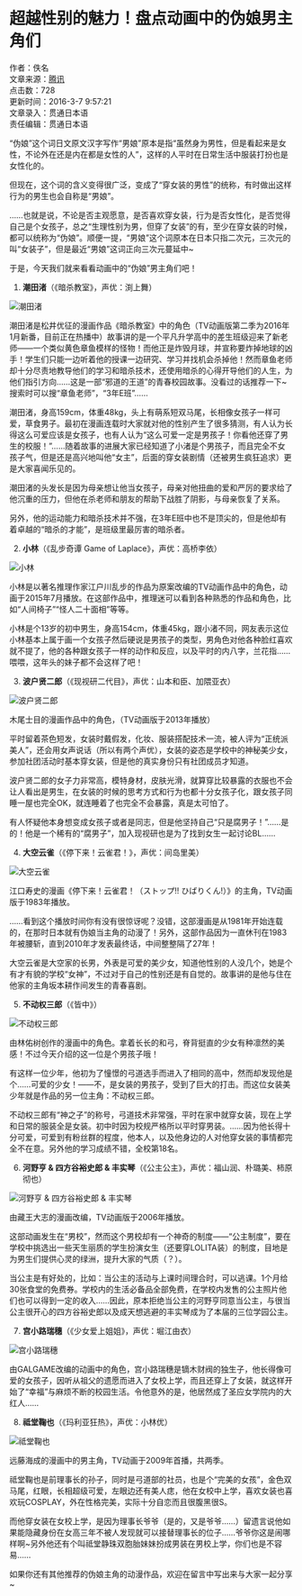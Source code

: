 # 超越性别的魅力！盘点动画中的伪娘男主角们

作者：佚名  
文章来源：[腾讯](http://www.kantsuu.com/ShowCopyFrom.asp?ChannelID=1014&SourceName=腾讯)  
点击数：728  
更新时间：2016-3-7 9:57:21  
文章录入：贯通日本语  
责任编辑：贯通日本语  

“伪娘”这个词日文原文汉字写作“男娘”原本是指“虽然身为男性，但是看起来是女性，不论外在还是内在都是女性的人”，这样的人平时在日常生活中服装打扮也是女性化的。

但现在，这个词的含义变得很广泛，变成了“穿女装的男性”的统称，有时做出这样行为的男生也会自称是“男娘”。

……也就是说，不论是否主观愿意，是否喜欢穿女装，行为是否女性化，是否觉得自己是个女孩子，总之“生理性别为男，但穿了女装”的有，至少在穿女装的时候，都可以统称为“伪娘”。顺便一提，“男娘”这个词原本在日本只指二次元，三次元的叫“女装子”，但是最近“男娘”这词正向三次元蔓延中~

于是，今天我们就来看看动画中的“伪娘”男主角们吧！

1. **潮田渚**（《暗杀教室》，声优：渕上舞）

![潮田渚](http://dm.kantsuu.com/UploadFiles_4524/201603/20160307095848782.jpg)

潮田渚是松井优征的漫画作品《暗杀教室》中的角色（TV动画版第二季为2016年1月新番，目前正在热播中）故事讲的是一个平凡升学高中的差生班级迎来了新老师——一个类似黄色章鱼模样的怪物！而他正是炸毁月球，并宣称要炸掉地球的凶手！学生们只能一边听着他的授课一边研究、学习并找机会杀掉他！然而章鱼老师却十分尽责地教导他们的学习和暗杀技术，还使用暗杀的心得开导他们的人生，为他们指引方向……这是一部“邪道的王道”的青春校园故事。没看过的话推荐一下~搜索时可以搜“章鱼老师”，“3年E班”……

潮田渚，身高159cm，体重48kg，头上有萌系短双马尾，长相像女孩子一样可爱，草食男子。最初在漫画连载时大家就对他的性别产生了很多猜测，有人认为长得这么可爱应该是女孩子，也有人认为“这么可爱一定是男孩子！你看他还穿了男生的校服！”……随着故事的进展大家已经知道了小渚是个男孩子，而且完全不女孩子气，但是还是高兴地叫他“女主”，后面的穿女装剧情（还被男生疯狂追求）更是大家喜闻乐见的。

潮田渚的头发长是因为母亲想让他当女孩子，母亲对他扭曲的爱和严厉的要求给了他沉重的压力，但他在杀老师和朋友的帮助下战胜了阴影，与母亲恢复了关系。

另外，他的运动能力和暗杀技术并不强，在3年E班中也不是顶尖的，但是他却有着卓越的“暗杀的才能”，是班级里最厉害的暗杀者。

2. **小林**（《乱步奇谭 Game of Laplace》，声优：高桥李依）

![小林](http://dm.kantsuu.com/UploadFiles_4524/201603/20160307095848983.jpg)

小林是以著名推理作家江户川乱步的作品为原案改编的TV动画作品中的角色，动画于2015年7月播放。在这部作品中，推理迷可以看到各种熟悉的作品和角色，比如“人间椅子”“怪人二十面相”等等。

小林是个13岁的初中男生，身高154cm，体重45kg，跟小渚不同，网友表示这位小林基本上属于画一个女孩子然后硬说是男孩子的类型，男角色对他各种脸红喜欢就不提了，他的各种跟女孩子一样的动作和反应，以及平时的内八字，兰花指……喂喂，这年头的妹子都不会这样了吧！

3. **波户贤二郎**（《现视研二代目》，声优：山本和臣、加隈亚衣）

![波户贤二郎](http://dm.kantsuu.com/UploadFiles_4524/201603/20160307095848897.jpg)

木尾士目的漫画作品中的角色，（TV动画版于2013年播放）

平时留着茶色短发，女装时戴假发，化妆、服装搭配技术一流，被人评为“正统派美人”，还会用女声说话（所以有两个声优），女装的姿态是学校中的神秘美少女，参加社团活动时基本穿女装，但是他的真实身份只有社团成员才知道。

波户贤二郎的女子力非常高，模特身材，皮肤光滑，就算穿比较暴露的衣服也不会让人看出是男生，在女装的时候的思考方式和行为也都十分女孩子化，跟女孩子同睡一屋也完全OK，就连睡着了也完全不会暴露，真是太可怕了。

有人怀疑他本身想变成女孩子或者是同志，但是他坚持自己“只是腐男子！”……是的！他是一个稀有的“腐男子”，加入现视研也是为了找到女生一起讨论BL……

4. **大空云雀**（《停下来！云雀君！》，声优：间岛里美）

![大空云雀](http://dm.kantsuu.com/UploadFiles_4524/201603/20160307095848294.jpg)

江口寿史的漫画《停下来！云雀君！（ストップ!! ひばりくん!）》的主角，TV动画版于1983年播放。

……看到这个播放时间你有没有很惊讶呢？没错，这部漫画是从1981年开始连载的，在那时日本就有伪娘当主角的动漫了！另外，这部作品因为一直休刊在1983年被腰斩，直到2010年才发表最终话，中间整整隔了27年！

大空云雀是大空家的长男，外表是可爱的美少女，知道他性别的人没几个，她是个有才有貌的学校“女神”，不过对于自己的性别还是有自觉的。故事讲的是他与住在他家的主角坂本耕作间发生的青春喜剧。

5. **不动权三郎**（《皆中》）

![不动权三郎](http://dm.kantsuu.com/UploadFiles_4524/201603/20160307095849428.jpg)

由林佑树创作的漫画中的角色。拿着长长的和弓，脊背挺直的少女有种凛然的美感！不过今天介绍的这一位是个男孩子哦！

有这样一位少年，他初为了憧憬的弓道选手而进入了相同的高中，然而却发现他是个……可爱的少女！——不，是女装的男孩子，受到了巨大的打击。而这位女装美少年就是作品的另一位主角：不动权三郎。

不动权三郎有“神之子”的称号，弓道技术非常强，平时在家中就穿女装，现在上学和日常的服装全是女装。初中时因为校规严格所以平时穿男装。……因为他长得十分可爱，可爱到有粉丝群的程度，他本人，以及他身边的人对他穿女装的事情都完全不在意。另外他的学习成绩不错，全校第18名。

6. **河野亨 & 四方谷裕史郎 & 丰实琴**（《公主公主》，声优：福山润、朴璐美、柿原彻也）

![河野亨 & 四方谷裕史郎 & 丰实琴](http://dm.kantsuu.com/UploadFiles_4524/201603/20160307095849153.jpg)

由藏王大志的漫画改编，TV动画版于2006年播放。

这部动画发生在“男校”，然而这个男校却有一个神奇的制度——“公主制度”，要在学校中挑选出一些天生丽质的学生扮演女生（还要穿LOLITA装）的制度，目地是为男生们提供心灵的绿洲，提升大家的气质（？）。

当公主是有好处的，比如：当公主的活动与上课时间理合时，可以逃课。1个月给30张食堂的免费券。学校内的生活必备品全部免费，在学校内发售的公主照片他们也可以得到一定的收入……因此，原本拒绝当公主的河野亨同意当公主，与很当公主很开心的四方谷裕史郎以及成天想逃避的丰实琴成为了本届的三位学园公主。

7. **宫小路瑞穗**（《少女爱上姐姐》，声优：堀江由衣）

![宫小路瑞穗](http://dm.kantsuu.com/UploadFiles_4524/201603/20160307095849447.jpg)

由GALGAME改编的动画中的角色，宫小路瑞穗是镝木财阀的独生子，他长得像可爱的女孩子，因听从祖父的遗愿而进入了女校上学，而且还穿上了女装，就这样开始了“幸福”与麻烦不断的校园生活。令他意外的是，他居然成了圣应女学院内的大红人……

8. **祗堂鞠也**（《玛利亚狂热》，声优：小林优）

![祗堂鞠也](http://dm.kantsuu.com/UploadFiles_4524/201603/20160307095849287.jpg)

远藤海成的漫画中的男主角，TV动画于2009年首播，共两季。

祗堂鞠也是前理事长的孙子，同时是弓道部的社员，也是个“完美的女孩”，金色双马尾，红眼，长相超级可爱，左眼边还有美人痣，他在女校中上学，喜欢女装也喜欢玩COSPLAY，外在性格完美，实际十分自恋而且很腹黑很S。

而他穿女装在女校上学，是因为理事长爷爷（是的，又是爷爷……）留遗言说他如果能隐藏身份在女高三年不被人发现就可以接替理事长的位子……爷爷你这是闹哪样啊~另外他还有个叫祗堂静珠双胞胎妹妹扮成男装在男校上学，你们也是不容易……

如果你还有其他推荐的伪娘主角的动漫作品，欢迎在留言中写出来与大家一起分享~